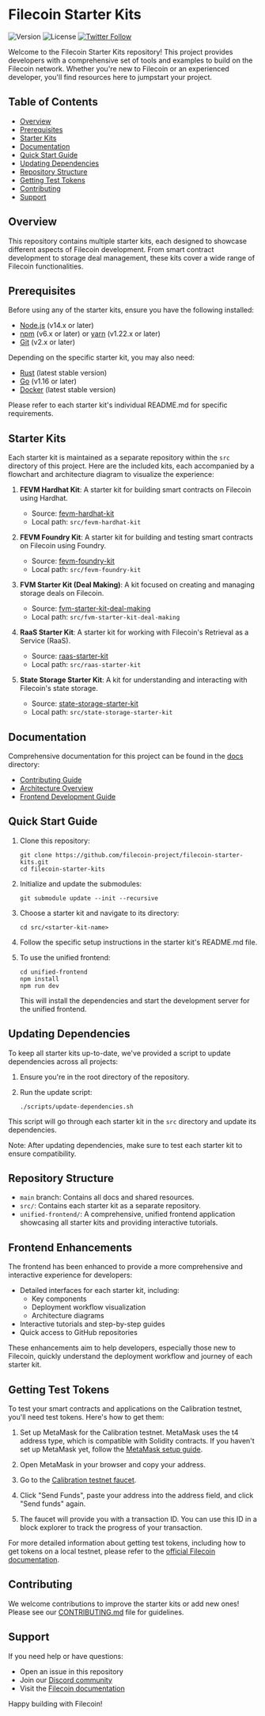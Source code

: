 # Filecoin Starter Kits

![Version](https://img.shields.io/badge/Version-0.2.0-blue.svg)
![License](https://img.shields.io/badge/License-MIT-green.svg)
[![Twitter Follow](https://img.shields.io/twitter/follow/Filecoin?style=social)](https://twitter.com/Filecoin)

Welcome to the Filecoin Starter Kits repository! This project provides developers with a comprehensive set of tools and examples to build on the Filecoin network. Whether you're new to Filecoin or an experienced developer, you'll find resources here to jumpstart your project.

## Table of Contents

- [Overview](#overview)
- [Prerequisites](#prerequisites)
- [Starter Kits](#starter-kits)
- [Documentation](#documentation)
- [Quick Start Guide](#quick-start-guide)
- [Updating Dependencies](#updating-dependencies)
- [Repository Structure](#repository-structure)
- [Getting Test Tokens](#getting-test-tokens)
- [Contributing](#contributing)
- [Support](#support)

## Overview

This repository contains multiple starter kits, each designed to showcase different aspects of Filecoin development. From smart contract development to storage deal management, these kits cover a wide range of Filecoin functionalities.

## Prerequisites

Before using any of the starter kits, ensure you have the following installed:

- [Node.js](https://nodejs.org/) (v14.x or later)
- [npm](https://www.npmjs.com/) (v6.x or later) or [yarn](https://yarnpkg.com/) (v1.22.x or later)
- [Git](https://git-scm.com/) (v2.x or later)

Depending on the specific starter kit, you may also need:

- [Rust](https://www.rust-lang.org/) (latest stable version)
- [Go](https://golang.org/) (v1.16 or later)
- [Docker](https://www.docker.com/) (latest stable version)

Please refer to each starter kit's individual README.md for specific requirements.

## Starter Kits

Each starter kit is maintained as a separate repository within the `src` directory of this project. Here are the included kits, each accompanied by a flowchart and architecture diagram to visualize the experience:

1. **FEVM Hardhat Kit**: A starter kit for building smart contracts on Filecoin using Hardhat.
   - Source: [fevm-hardhat-kit](https://github.com/filecoin-project/fevm-hardhat-kit)
   - Local path: `src/fevm-hardhat-kit`

2. **FEVM Foundry Kit**: A starter kit for building and testing smart contracts on Filecoin using Foundry.
   - Source: [fevm-foundry-kit](https://github.com/filecoin-project/fevm-foundry-kit)
   - Local path: `src/fevm-foundry-kit`

3. **FVM Starter Kit (Deal Making)**: A kit focused on creating and managing storage deals on Filecoin.
   - Source: [fvm-starter-kit-deal-making](https://github.com/filecoin-project/fvm-starter-kit-deal-making)
   - Local path: `src/fvm-starter-kit-deal-making`

4. **RaaS Starter Kit**: A starter kit for working with Filecoin's Retrieval as a Service (RaaS).
   - Source: [raas-starter-kit](https://github.com/filecoin-project/raas-starter-kit)
   - Local path: `src/raas-starter-kit`

5. **State Storage Starter Kit**: A kit for understanding and interacting with Filecoin's state storage.
   - Source: [state-storage-starter-kit](https://github.com/filecoin-project/state-storage-starter-kit)
   - Local path: `src/state-storage-starter-kit`

## Documentation

Comprehensive documentation for this project can be found in the [docs](main/docs) directory:

- [Contributing Guide](/main/docs/CONTRIBUTING.md)
- [Architecture Overview](/main/docs/ARCHITECTURE.md)
- [Frontend Development Guide](/main/docs/FRONTEND_GUIDE.md)

## Quick Start Guide

1. Clone this repository:

   ```
   git clone https://github.com/filecoin-project/filecoin-starter-kits.git
   cd filecoin-starter-kits
   ```

2. Initialize and update the submodules:

   ```
   git submodule update --init --recursive
   ```

3. Choose a starter kit and navigate to its directory:

   ```
   cd src/<starter-kit-name>
   ```

4. Follow the specific setup instructions in the starter kit's README.md file.

5. To use the unified frontend:

   ```
   cd unified-frontend
   npm install
   npm run dev
   ```

   This will install the dependencies and start the development server for the unified frontend.

## Updating Dependencies

To keep all starter kits up-to-date, we've provided a script to update dependencies across all projects:

1. Ensure you're in the root directory of the repository.
2. Run the update script:

   ```
   ./scripts/update-dependencies.sh
   ```

This script will go through each starter kit in the `src` directory and update its dependencies.

Note: After updating dependencies, make sure to test each starter kit to ensure compatibility.

## Repository Structure

- `main` branch: Contains all docs and shared resources.
- `src/`: Contains each starter kit as a separate repository.
- `unified-frontend/`: A comprehensive, unified frontend application showcasing all starter kits and providing interactive tutorials.

## Frontend Enhancements

The frontend has been enhanced to provide a more comprehensive and interactive experience for developers:

- Detailed interfaces for each starter kit, including:
  - Key components
  - Deployment workflow visualization
  - Architecture diagrams
- Interactive tutorials and step-by-step guides
- Quick access to GitHub repositories

These enhancements aim to help developers, especially those new to Filecoin, quickly understand the deployment workflow and journey of each starter kit.

## Getting Test Tokens

To test your smart contracts and applications on the Calibration testnet, you'll need test tokens. Here's how to get them:

1. Set up MetaMask for the Calibration testnet. MetaMask uses the t4 address type, which is compatible with Solidity contracts. If you haven't set up MetaMask yet, follow the [MetaMask setup guide](https://docs.filecoin.io/smart-contracts/developing-contracts/metamask-setup/).

2. Open MetaMask in your browser and copy your address.

3. Go to the [Calibration testnet faucet](https://faucet.calibnet.chainsafe-fil.io/).

4. Click "Send Funds", paste your address into the address field, and click "Send funds" again.

5. The faucet will provide you with a transaction ID. You can use this ID in a block explorer to track the progress of your transaction.

For more detailed information about getting test tokens, including how to get tokens on a local testnet, please refer to the [official Filecoin documentation](https://docs.filecoin.io/smart-contracts/developing-contracts/get-test-tokens).

## Contributing

We welcome contributions to improve the starter kits or add new ones! Please see our [CONTRIBUTING.md](./main/docs/CONTRIBUTING.md) file for guidelines.

## Support

If you need help or have questions:

- Open an issue in this repository
- Join our [Discord community](https://discord.gg/filecoin)
- Visit the [Filecoin documentation](https://docs.filecoin.io/)

Happy building with Filecoin!